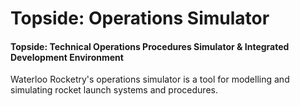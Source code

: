 # Topside: Operations Simulator

#### Topside: Technical Operations Procedures Simulator & Integrated Development Environment

Waterloo Rocketry's operations simulator is a tool for modelling and simulating rocket launch systems and procedures.

